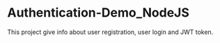 # Authentication-Demo_NodeJS

This project give info about user registration, user login and JWT token.